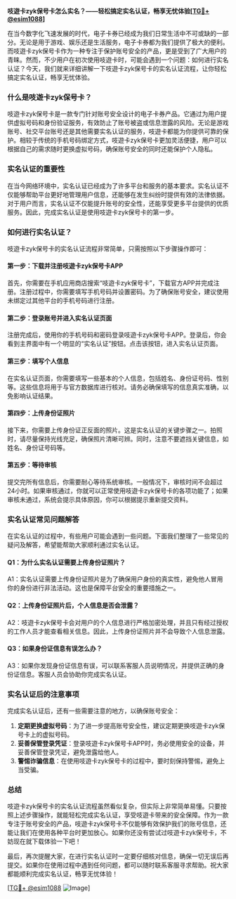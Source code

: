 **吱遊卡zyk保号卡怎么实名？——轻松搞定实名认证，畅享无忧体验[[TG💪+ @esim1088](https://t.me/s/esim1088)]**

在当今数字化飞速发展的时代，电子卡券已经成为我们日常生活中不可或缺的一部分。无论是用于游戏、娱乐还是生活服务，电子卡券都为我们提供了极大的便利。而吱遊卡zyk保号卡作为一种专注于保护账号安全的产品，更是受到了广大用户的青睐。然而，不少用户在初次使用吱遊卡时，可能会遇到一个问题：如何进行实名认证？今天，我们就来详细讲解一下吱遊卡zyk保号卡的实名认证流程，让你轻松搞定实名认证，畅享无忧体验。

### 什么是吱遊卡zyk保号卡？

吱遊卡zyk保号卡是一款专门针对账号安全设计的电子卡券产品。它通过为用户提供虚拟号码和身份验证服务，有效防止了账号被盗或信息泄露的风险。无论是游戏账号、社交平台账号还是其他需要实名认证的服务，吱遊卡都能为你提供可靠的保护。相较于传统的手机号码绑定方式，吱遊卡zyk保号卡更加灵活便捷，用户可以根据自己的需求随时更换虚拟号码，确保账号安全的同时还能保护个人隐私。

### 实名认证的重要性

在当今网络环境中，实名认证已经成为了许多平台和服务的基本要求。实名认证不仅能够帮助平台更好地管理用户信息，还能够在发生纠纷时提供有效的法律依据。对于用户而言，实名认证不仅能提升账号的安全性，还能享受更多平台提供的优质服务。因此，完成实名认证是使用吱遊卡zyk保号卡的第一步。

### 如何进行实名认证？

吱遊卡zyk保号卡的实名认证流程非常简单，只需按照以下步骤操作即可：

#### 第一步：下载并注册吱遊卡zyk保号卡APP

首先，你需要在手机应用商店搜索“吱遊卡zyk保号卡”，下载官方APP并完成注册。注册过程中，你需要填写手机号码并设置密码。为了确保账号安全，建议使用未绑定过其他平台的手机号码进行注册。

#### 第二步：登录账号并进入实名认证页面

注册完成后，使用你的手机号码和密码登录吱遊卡zyk保号卡APP。登录后，你会看到主界面中有一个明显的“实名认证”按钮。点击该按钮，进入实名认证页面。

#### 第三步：填写个人信息

在实名认证页面，你需要填写一些基本的个人信息，包括姓名、身份证号码、性别等。这些信息将用于与官方数据库进行核对。请务必确保填写的信息真实准确，以免影响认证结果。

#### 第四步：上传身份证照片

接下来，你需要上传身份证正反面的照片。这是实名认证的关键步骤之一。拍照时，请尽量保持光线充足，确保照片清晰可辨。同时，注意不要遮挡关键信息，如姓名、身份证号码等。

#### 第五步：等待审核

提交完所有信息后，你需要耐心等待系统审核。一般情况下，审核时间不会超过24小时。如果审核通过，你就可以正常使用吱遊卡zyk保号卡的各项功能了；如果审核未通过，系统会提示具体原因，你可以根据提示重新提交资料。

### 实名认证常见问题解答

在实名认证的过程中，有些用户可能会遇到一些问题。下面我们整理了一些常见的疑问及解答，希望能帮助大家顺利通过实名认证。

#### Q1：为什么实名认证需要上传身份证照片？

A1：实名认证需要上传身份证照片是为了确保用户身份的真实性，避免他人冒用你的身份进行非法活动。这也是保障平台安全的重要措施之一。

#### Q2：上传身份证照片后，个人信息是否会泄露？

A2：吱遊卡zyk保号卡会对用户的个人信息进行严格加密处理，并且只有经过授权的工作人员才能查看相关信息。因此，上传身份证照片并不会导致个人信息泄露。

#### Q3：如果身份证信息有误怎么办？

A3：如果你发现身份证信息有误，可以联系客服人员说明情况，并提供正确的身份证信息。客服人员会协助你完成实名认证。

### 实名认证后的注意事项

完成实名认证后，还有一些需要注意的地方，以确保账号安全：

1. **定期更换虚拟号码**：为了进一步提高账号安全性，建议定期更换吱遊卡zyk保号卡上的虚拟号码。
2. **妥善保管登录凭证**：登录吱遊卡zyk保号卡APP时，务必使用安全的设备，并妥善保管登录凭证，避免泄露给他人。
3. **警惕诈骗信息**：在使用吱遊卡zyk保号卡的过程中，要时刻保持警惕，避免上当受骗。

### 总结

吱遊卡zyk保号卡的实名认证流程虽然看似复杂，但实际上非常简单易懂。只要按照上述步骤操作，就能轻松完成实名认证，享受吱遊卡带来的安全保障。作为一款专注于账号安全的产品，吱遊卡zyk保号卡不仅能够有效保护我们的账号信息，还能让我们在使用各种平台时更加放心。如果你还没有尝试过吱遊卡zyk保号卡，不妨现在就下载体验一下吧！

最后，再次提醒大家，在进行实名认证时一定要仔细核对信息，确保一切无误后再提交。如果你在使用过程中遇到任何问题，都可以随时联系客服寻求帮助。祝大家都能顺利完成实名认证，畅享无忧体验！

[[TG💪+ @esim1088](https://t.me/s/esim1088) ![Image](https://i.postimg.cc/4NQfJmqS/Snipaste-2025-05-13-00-14-12.png)]